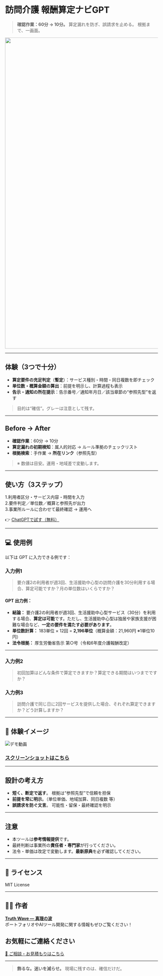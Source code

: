 # 訪問介護 報酬算定ナビGPT

> **確認作業：60分 → 10分。**
> 算定漏れを防ぎ、誤請求を止める。
> 根拠まで、一画面。

<p align="center">
<img width="1536" height="1024" alt="訪問介護の報酬算定、AIで正確に。" src="https://github.com/user-attachments/assets/2fd2acc6-7aed-46d9-9f58-5b577ef28884" />

</p>

---

## 体験（3つで十分）

- **算定要件の充足判定**（**暫定**）：サービス種別・時間・同日複数を即チェック
- **単位数・概算金額の算出**：前提を明示し、計算過程も表示
- **告示・通知の所在提示**：告示番号／通知年月日／該当章節の“参照先型”を返す
> 目的は“確信”。グレーは注意として残す。

---

## Before → After

- **確認作業**：60分 → 10分
- **算定漏れの初期検知**：属人的対応 → ルール準拠のチェックリスト
- **根拠検索**：手作業 → **所在リンク**（参照先型）
> ※ 数値は目安。運用・地域差で変動します。

---

## 使い方（3ステップ）

1.利用者区分・サービス内容・時間を入力<br>
2.要件判定／単位数／概算と参照先が出力<br>
3.事業所ルールに合わせて最終確認 → 運用へ

👉 [ChatGPTで試す（無料）](https://chatgpt.com/g/g-6871b2d7e26c81919d81b3d70bdce95d-wen-jie-hu-bao-chou-suan-ding-nahigpt)

---

## 💻 使用例 

以下は GPT に入力できる例です：

### 入力例1

> 要介護2の利用者が週3回、生活援助中心型の訪問介護を30分利用する場合、算定可能ですか？月の単位数はいくらですか？

#### GPT 出力例：

* **結論：** 要介護2の利用者が週3回、生活援助中心型サービス（30分）を利用する場合、**算定は可能**です。ただし、生活援助中心型は独居や家族支援が困難な場合など、**一定の要件を満たす必要があります**。
* **単位数計算：** 183単位 × 12回 = **2,196単位**（概算金額：21,960円 ※1単位10円）
* **法令根拠：** 厚生労働省告示 第○号（令和6年度介護報酬改定）

---

### 入力例2

> 初回加算はどんな条件で算定できますか？算定できる期間はいつまでですか？

### 入力例3

> 訪問介護で同じ日に2回サービスを提供した場合、それぞれ算定できますか？どう計算しますか？

---

## 📸 **体験イメージ**
![デモ動画](https://github.com/TomoProgrammingDayori/Home-Care-Fee-Calculation-Navigator-GPT/blob/main/%E8%B3%87%E6%96%99/%E3%83%87%E3%83%A2%E5%8B%95%E7%94%BB.gif)

### [スクリーンショットはこちら](https://github.com/truthwave/Home-Care-Fee-Calculation-Navigator-GPT/tree/main/%E8%B3%87%E6%96%99/%E3%82%B9%E3%82%AF%E3%83%AA%E3%83%BC%E3%83%B3%E3%82%B7%E3%83%A7%E3%83%83%E3%83%88)

---

## 設計の考え方

- **短く、断定で返す**。 根拠は“参照先型”で信頼を担保
- **前提を常に明示**。（単位単価、地域加算、同日複数 等）
- **誤請求を防ぐ文言**。 可能性・留保・最終確認を明示

---

##  注意

- 本ツールは**参考情報提供**です。
- 最終判断は事業所の**責任者・専門家**が行ってください。
- 法令・単価は改定で変動します。**最新原典**を必ず確認してください。


---

## 📄 ライセンス

MIT License

---

## 🧑‍💻 作者

**[Truth Wave ― 真理の波](https://github.com/truthwave)**  
ポートフォリオやAIツール開発に関する情報もぜひご覧ください！

## お気軽にご連絡ください
[📩 ご相談・お見積もりはこちら](mailto:realmadrid71214591@gmail.com)

---

> **飾るな。迷いを減らせ。**
> 現場に残すのは、確信だけだ。
